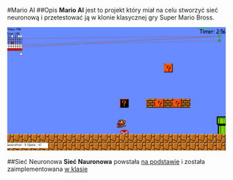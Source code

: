 #Mario AI
##Opis
**Mario AI** jest to projekt który miał na celu stworzyć sieć neuronową i przetestować ją w klonie klasycznej gry Super Mario Bross.

![alt text](Obrazy/Obraz(4).png)

##Sieć Neuronowa
**Sieć Nauronowa** powstała [na podstawie](MarioAI/Sieci_neuronowe_Stanley_Miikkulainen.pdf) i została zaimplementowana [w klasie](MarioAI/MarioAI/src/NN.h)
